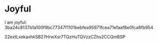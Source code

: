 # Joyful

I am joyful: 3ba24c8137b1a100f9bc77347f1101bebfea95971fcea71efaaf8e0fca8fb954


22extLxekaxhkSB27HrwXsr7TQzHuTQVzzCZhs2CCQmBSP